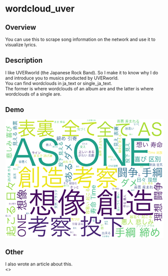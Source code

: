 # wordcloud_uver

## Overview  
 You can use this to scrape song information on the network and use it to visualize lyrics.  
## Description  
  I like UVERworld (the Japanese Rock Band). So I make it to know why I do and introduce you to musics producted by UVERworld.  
  You can find wordclouds in ja_text or single_ja_text.  
  The former is where wordclouds of an album are and the latter is where wordclouds of a single are.
## Demo  
![Alt text](ja_wordcloud/wordcloud_ja_XXX_.png)  

## Other  
I also wrote an article about this.  
<>